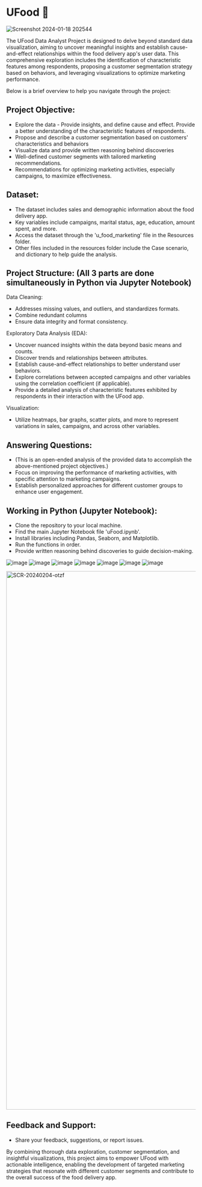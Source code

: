 # UFood 🍨
![Screenshot 2024-01-18 202544](https://github.com/LPhilip-CS/UFood/assets/98559773/2510bb9c-c91e-45d9-bdde-755d2c409aae)

The UFood Data Analyst Project is designed to delve beyond standard data visualization, aiming to uncover meaningful insights and establish cause-and-effect relationships within the food delivery app's user data. 
This comprehensive exploration includes the identification of characteristic features among respondents, proposing a customer segmentation strategy based on behaviors, and leveraging visualizations to optimize marketing performance.

Below is a brief overview to help you navigate through the project:

## Project Objective:
- Explore the data - Provide insights, and define cause and effect. Provide a better understanding of the characteristic features of respondents.
- Propose and describe a customer segmentation based on customers' characteristics and behaviors
- Visualize data and provide written reasoning behind discoveries
- Well-defined customer segments with tailored marketing recommendations.
- Recommendations for optimizing marketing activities, especially campaigns, to maximize effectiveness.

## Dataset:
- The dataset includes sales and demographic information about the food delivery app.
- Key variables include campaigns, marital status, age, education, amount spent, and more.
- Access the dataset through the 'u_food_marketing' file in the Resources folder.
- Other files included in the resources folder include the Case scenario, and dictionary to help guide the analysis. 


## Project Structure: (All 3 parts are done simultaneously in Python via Jupyter Notebook)
Data Cleaning: 
- Addresses missing values, and outliers, and standardizes formats.
- Combine redundant columns 
- Ensure data integrity and format consistency.

Exploratory Data Analysis (EDA):
- Uncover nuanced insights within the data beyond basic means and counts.
- Discover trends and relationships between attributes.
- Establish cause-and-effect relationships to better understand user behaviors.
- Explore correlations between accepted campaigns and other variables using the correlation coefficient (if applicable).
- Provide a detailed analysis of characteristic features exhibited by respondents in their interaction with the UFood app.
  
Visualization:
- Utilize heatmaps, bar graphs, scatter plots, and more to represent variations in sales, campaigns, and across other variables.

## Answering Questions: 
- (This is an open-ended analysis of the provided data to accomplish the above-mentioned project objectives.)
- Focus on improving the performance of marketing activities, with specific attention to marketing campaigns.
- Establish personalized approaches for different customer groups to enhance user engagement.


## Working in Python (Jupyter Notebook):
- Clone the repository to your local machine.
- Find the main Jupyter Notebook file 'uFood.ipynb'.
- Install libraries including Pandas, Seaborn, and Matplotlib.
- Run the functions in order.
- Provide written reasoning behind discoveries to guide decision-making.

![image](https://github.com/LPhilip-CS/UFood/assets/98559773/99c1e5df-a767-4999-a77d-d42fef886204)
![image](https://github.com/LPhilip-CS/UFood/assets/98559773/4daceced-5b35-45dd-aa75-3784f75cd53a)
![image](https://github.com/LPhilip-CS/UFood/assets/98559773/9afea5c5-635f-4827-9e4f-4d5ec5472aac)
![image](https://github.com/LPhilip-CS/UFood/assets/98559773/6307abb9-d2ce-4a55-97d9-0b5049380150)
![image](https://github.com/LPhilip-CS/UFood/assets/98559773/4d7e25d4-24c5-40af-86d5-a31913da06b3)
![image](https://github.com/LPhilip-CS/UFood/assets/98559773/63b503d0-9445-47db-a230-d7333fe4c736)
![image](https://github.com/LPhilip-CS/UFood/assets/98559773/60485cd6-5946-4a10-b5b9-6a2239e39604)

<img width="1427" alt="SCR-20240204-otzf" src="https://github.com/LPhilip-CS/UFood/assets/98559773/7ee58051-e7f6-4412-b524-65220a139163">

## Feedback and Support:
- Share your feedback, suggestions, or report issues.

By combining thorough data exploration, customer segmentation, and insightful visualizations, this project aims to empower UFood with actionable intelligence, 
enabling the development of targeted marketing strategies that resonate with different customer segments and contribute to the overall success of the food delivery app.


